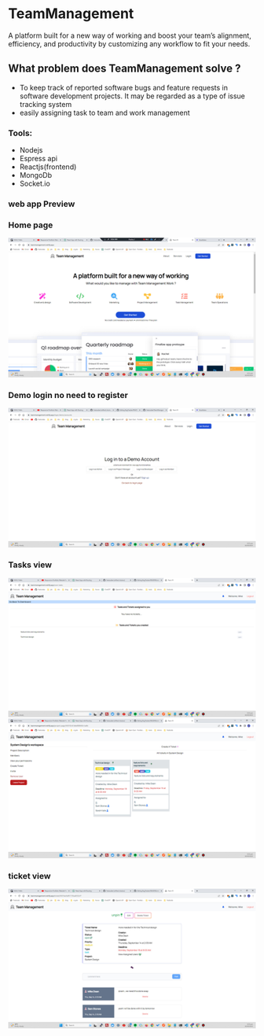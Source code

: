 # TeamManagement
A platform built for a new way of working and boost your team’s alignment, efficiency, and productivity by customizing any workflow to fit your needs.
## What problem does TeamManagement solve ?
- To keep track of reported software bugs and feature requests in software development projects. It may be regarded as a type of issue tracking system
- easily assigning task to team and work management
### Tools:
- Nodejs
- Espress api
- Reactjs(frontend)
- MongoDb
- Socket.io

###                                                          web app Preview

### Home page
![alt text](https://github.com/fredcodee/TeamManagement/blob/main/AppImages/homepage.jpg)

### Demo login no need to register
![alt text](https://github.com/fredcodee/TeamManagement/blob/main/AppImages/demo%20login.jpg)

### Tasks view
![alt text](https://github.com/fredcodee/TeamManagement/blob/main/AppImages/taskview.jpg)
![alt text](https://github.com/fredcodee/TeamManagement/blob/main/AppImages/taskview2.jpg)

### ticket view
![alt text](https://github.com/fredcodee/TeamManagement/blob/main/AppImages/ticketview.jpg)